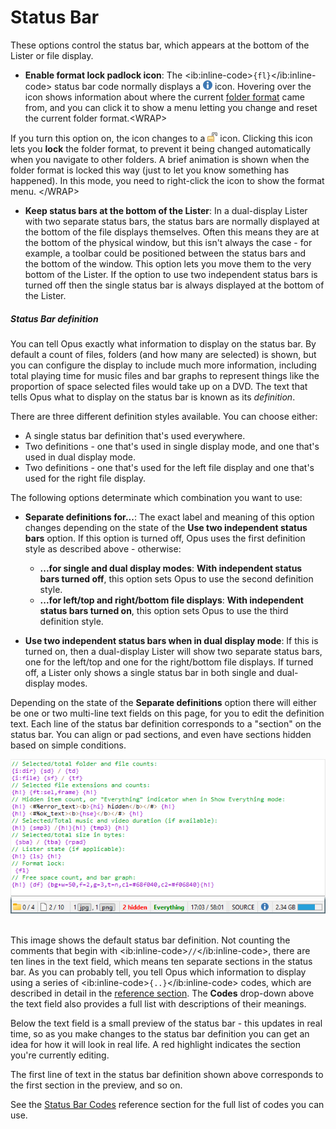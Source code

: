 # Status Bar

These options control the status bar, which appears at the bottom of the Lister or file display.

- **Enable format lock padlock icon**: The \<ib:inline-code\>`{fl}`\</ib:inline-code\> status bar code normally displays a ![icon_info.png](/Manual/images/media/13/icon_info.png) icon. Hovering over the icon shows information about where the current [folder format](/Manual/basic_concepts/folder_options/folder_formats.md) came from, and you can click it to show a menu letting you change and reset the current folder format.\<WRAP\>

If you turn this option on, the icon changes to a ![icon_padlock.png](/Manual/images/media/13/icon_padlock.png) icon. Clicking this icon lets you **lock** the folder format, to prevent it being changed automatically when you navigate to other folders. A brief animation is shown when the folder format is locked this way (just to let you know something has happened). In this mode, you need to right-click the icon to show the format menu. \</WRAP\>

- **Keep status bars at the bottom of the Lister**: In a dual-display Lister with two separate status bars, the status bars are normally displayed at the bottom of the file displays themselves. Often this means they are at the bottom of the physical window, but this isn't always the case - for example, a toolbar could be positioned between the status bars and the bottom of the window. This option lets you move them to the very bottom of the Lister. If the option to use two independent status bars is turned off then the single status bar is always displayed at the bottom of the Lister.

##### Status Bar definition

You can tell Opus exactly what information to display on the status bar. By default a count of files, folders (and how many are selected) is shown, but you can configure the display to include much more information, including total playing time for music files and bar graphs to represent things like the proportion of space selected files would take up on a DVD. The text that tells Opus what to display on the status bar is known as its *definition*.

There are three different definition styles available. You can choose either:

- A single status bar definition that's used everywhere.
- Two definitions - one that's used in single display mode, and one that's used in dual display mode.
- Two definitions - one that's used for the left file display and one that's used for the right file display.

The following options determinate which combination you want to use:

- **Separate definitions for...**: The exact label and meaning of this option changes depending on the state of the **Use two independent status bars** option. If this option is turned off, Opus uses the first definition style as described above - otherwise:
  - **...for single and dual display modes**: **With independent status bars turned off**, this option sets Opus to use the second definition style.
  - **...for left/top and right/bottom file displays**: **With independent status bars turned on**, this option sets Opus to use the third definition style.

- **Use two independent status bars when in dual display mode**: If this is turned on, then a dual-display Lister will show two separate status bars, one for the left/top and one for the right/bottom file displays. If turned off, a Lister only shows a single status bar in both single and dual-display modes.

  
Depending on the state of the **Separate definitions** option there will either be one or two multi-line text fields on this page, for you to edit the definition text. Each line of the status bar definition corresponds to a "section" on the status bar. You can align or pad sections, and even have sections hidden based on simple conditions.

![Default status bar definition](/Manual/images/media/13/status_definition.png) 

This image shows the default status bar definition. Not counting the comments that begin with \<ib:inline-code\>`//`\</ib:inline-code\>, there are ten lines in the text field, which means ten separate sections in the status bar. As you can probably tell, you tell Opus which information to display using a series of \<ib:inline-code\>`{..}`\</ib:inline-code\> codes, which are described in detail in the [reference section](/Manual/reference/status_bar_codes/RAEDME.md). The **Codes** drop-down above the text field also provides a full list with descriptions of their meanings.

Below the text field is a small preview of the status bar - this updates in real time, so as you make changes to the status bar definition you can get an idea for how it will look in real life. A red highlight indicates the section you're currently editing.

The first line of text in the status bar definition shown above corresponds to the first section in the preview, and so on.

See the [Status Bar Codes](/Manual/reference/status_bar_codes/RAEDME.md) reference section for the full list of codes you can use.
